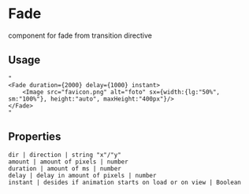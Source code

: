 # Fade

component for fade from transition directive

## Usage
```
"
<Fade duration={2000} delay={1000} instant>
    <Image src="favicon.png" alt="foto" sx={width:{lg:"50%", sm:"100%"}, height:"auto", maxHeight:"400px"}/>
</Fade>
"

```

## Properties
```properties
dir | direction | string "x"/"y"
amount | amount of pixels | number
duration | amount of ms | number
delay | delay in amount of pixels | number
instant | desides if animation starts on load or on view | Boolean
```
